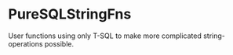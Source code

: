 # PureSQLStringFns
User functions using only T-SQL to make more complicated string-operations possible.

